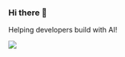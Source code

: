 ### Hi there 👋

<!--
**logankilpatrick/logankilpatrick** is a ✨ _special_ ✨ repository because its `README.md` (this file) appears on your GitHub profile.
-->

Helping developers build with AI!

![](https://komarev.com/ghpvc/?username=logankilpatrick&color=blueviolet)
